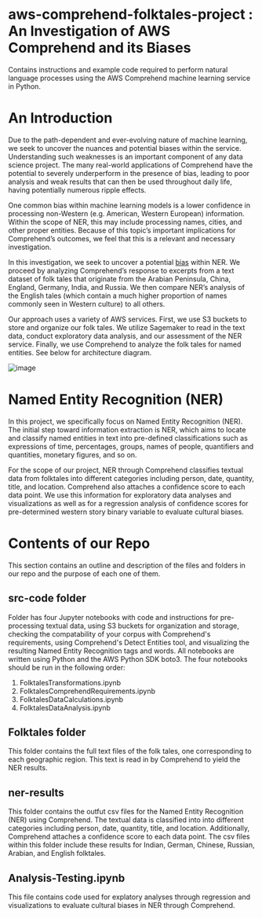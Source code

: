# aws-comprehend-folktales-project : An Investigation of AWS Comprehend and its Biases

Contains instructions and example code required to perform natural language processes using the AWS Comprehend machine learning service in Python.

# An Introduction
Due to the path-dependent and ever-evolving nature of machine learning, we seek to uncover the nuances and potential biases within the service. Understanding such weaknesses is an important component of any data science project. The many real-world applications of Comprehend have the potential to severely underperform in the presence of bias, leading to poor analysis and weak results that can then be used throughout daily life, having potentially numerous ripple effects. 

One common bias within machine learning models is a lower confidence in processing non-Western (e.g. American, Western European) information. Within the scope of NER, this may include processing names, cities, and other proper entities. Because of this topic’s important implications for Comprehend’s outcomes, we feel that this is a relevant and necessary investigation.

In this investigation, we seek to uncover a potential [bias](https://www.technologyreview.com/2018/12/02/138843/ai-has-a-culturally-biased-worldview-that-google-has-a-plan-to-change/) within NER. We proceed by analyzing Comprehend’s response to excerpts from a text dataset of folk tales that originate from the Arabian Peninsula, China, England, Germany, India, and Russia. We then compare NER’s analysis of the English tales (which contain a much higher proportion of names commonly seen in Western culture) to all others. 

Our approach uses a variety of AWS services. First, we use S3 buckets to store and organize our folk tales. We utilize Sagemaker to read in the text data, conduct exploratory data analysis, and our assessment of the NER service. Finally, we use Comprehend to analyze the folk tales for named entities. See below for architecture diagram. 

![image](https://user-images.githubusercontent.com/91302295/143170372-a95ca5fe-518e-4c91-914c-a999cae4dc75.png)

# Named Entity Recognition (NER)

In this project, we specifically focus on Named Entity Recognition (NER). The initial step toward information extraction is NER, which aims to locate and classify named entities in text into pre-defined classifications such as expressions of time, percentages, groups, names of people, quantifiers and quantities, monetary figures, and so on.

For the scope of our project, NER through Comprehend classifies textual data from folktales into different categories including person, date, quantity, title, and location. Comprehend also attaches a confidence score to each data point. We use this information for exploratory data analyses and visualizations as well as for a regression analysis of confidence scores for pre-determined western story binary variable to evaluate cultural biases.

# Contents of our Repo

This section contains an outline and description of the files and folders in our repo and the purpose of each one of them.

## src-code folder

Folder has four Jupyter notebooks with code and instructions for pre-processing textual data, using S3 buckets for organization and storage, checking the compatability of your corpus with Comprehend's requirements, using Comprehend's Detect Entities tool, and visualizing the resulting Named Entity Recognition tags and words. All notebooks are written using Python and the AWS Python SDK boto3. The four notebooks should be run in the following order:
1. FolktalesTransformations.ipynb
2. FolktalesComprehendRequirements.ipynb
3. FolktalesDataCalculations.ipynb
4. FolktalesDataAnalysis.ipynb 

## Folktales folder

This folder contains the full text files of the folk tales, one corresponding to each geographic region. This text is read in by Comprehend to yield the NER results. 

## ner-results

This folder contains the outfut csv files for the Named Entity Recognition (NER) using Comprehend. The textual data is classified into into different categories including person, date, quantity, title, and location. Additionally, Comprehend attaches a confidence score to each data point. The csv files within this folder include these results for Indian, German, Chinese, Russian, Arabian, and English folktales.

## Analysis-Testing.ipynb

This file contains code used for explatory analyses through regression and visualizations to evaluate cultural biases in NER through Comprehend. 

